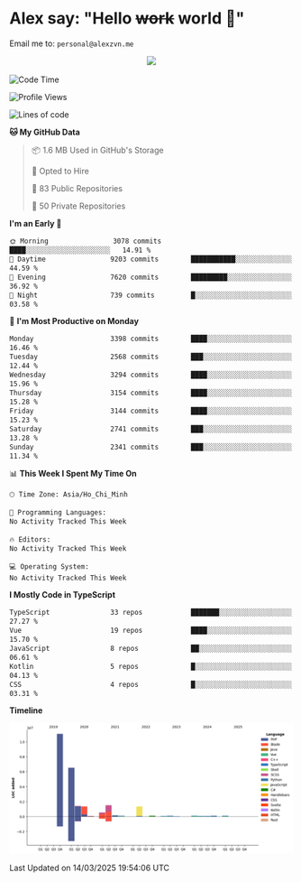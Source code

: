 # Alex say: "Hello ~~work~~ world 🐾"
Email me to: `personal@alexzvn.me`


<p align=center>
  <a href="https://skillicons.dev">
    <img src="https://skillicons.dev/icons?i=ts,js,php,nodejs,bun,vue,nuxt,react,svelte,tauri,laravel,rust,mongodb,docker,electron,redis,rabbitmq,tailwind,git,cloudflare,elysia,mysql,nginx,rollupjs,sentry,ubuntu,yarn,html,css,vite" />
  </a>
</p>

<!--START_SECTION:waka-->
![Code Time](http://img.shields.io/badge/Code%20Time-1%2C066%20hrs%2055%20mins-blue)

![Profile Views](http://img.shields.io/badge/Profile%20Views-0-blue)

![Lines of code](https://img.shields.io/badge/From%20Hello%20World%20I%27ve%20Written-24.7%20million%20lines%20of%20code-blue)

**🐱 My GitHub Data** 

> 📦 1.6 MB Used in GitHub's Storage 
 > 
> 💼 Opted to Hire
 > 
> 📜 83 Public Repositories 
 > 
> 🔑 50 Private Repositories 
 > 
**I'm an Early 🐤** 

```text
🌞 Morning                3078 commits        ████░░░░░░░░░░░░░░░░░░░░░   14.91 % 
🌆 Daytime                9203 commits        ███████████░░░░░░░░░░░░░░   44.59 % 
🌃 Evening                7620 commits        █████████░░░░░░░░░░░░░░░░   36.92 % 
🌙 Night                  739 commits         █░░░░░░░░░░░░░░░░░░░░░░░░   03.58 % 
```
📅 **I'm Most Productive on Monday** 

```text
Monday                   3398 commits        ████░░░░░░░░░░░░░░░░░░░░░   16.46 % 
Tuesday                  2568 commits        ███░░░░░░░░░░░░░░░░░░░░░░   12.44 % 
Wednesday                3294 commits        ████░░░░░░░░░░░░░░░░░░░░░   15.96 % 
Thursday                 3154 commits        ████░░░░░░░░░░░░░░░░░░░░░   15.28 % 
Friday                   3144 commits        ████░░░░░░░░░░░░░░░░░░░░░   15.23 % 
Saturday                 2741 commits        ███░░░░░░░░░░░░░░░░░░░░░░   13.28 % 
Sunday                   2341 commits        ███░░░░░░░░░░░░░░░░░░░░░░   11.34 % 
```


📊 **This Week I Spent My Time On** 

```text
🕑︎ Time Zone: Asia/Ho_Chi_Minh

💬 Programming Languages: 
No Activity Tracked This Week

🔥 Editors: 
No Activity Tracked This Week

💻 Operating System: 
No Activity Tracked This Week
```

**I Mostly Code in TypeScript** 

```text
TypeScript               33 repos            ███████░░░░░░░░░░░░░░░░░░   27.27 % 
Vue                      19 repos            ████░░░░░░░░░░░░░░░░░░░░░   15.70 % 
JavaScript               8 repos             ██░░░░░░░░░░░░░░░░░░░░░░░   06.61 % 
Kotlin                   5 repos             █░░░░░░░░░░░░░░░░░░░░░░░░   04.13 % 
CSS                      4 repos             █░░░░░░░░░░░░░░░░░░░░░░░░   03.31 % 
```



**Timeline**

![Lines of Code chart](https://raw.githubusercontent.com/alexzvn/alexzvn/main/assets/bar_graph.png)


 Last Updated on 14/03/2025 19:54:06 UTC
<!--END_SECTION:waka-->
